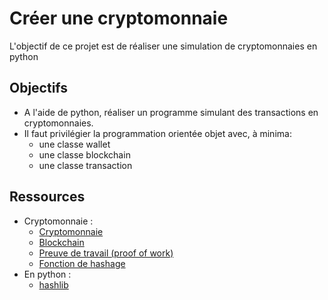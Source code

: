 # Créer une cryptomonnaie

L'objectif de ce projet est de réaliser une simulation de cryptomonnaies en python

## Objectifs

- A l'aide de python, réaliser un programme simulant des transactions en cryptomonnaies.
- Il faut privilégier la programmation orientée objet avec, à minima:
    - une classe wallet
    - une classe blockchain
    - une classe transaction

## Ressources

- Cryptomonnaie : 
    - [Cryptomonnaie](https://fr.wikipedia.org/wiki/Cryptomonnaie)
    - [Blockchain](https://fr.wikipedia.org/wiki/Blockchain)
    - [Preuve de travail (proof of work)](https://fr.wikipedia.org/wiki/Preuve_de_travail)
    - [Fonction de hashage](https://fr.wikipedia.org/wiki/Fonction_de_hachage_cryptographique)
- En python : 
    - [hashlib](https://docs.python.org/fr/3/library/hashlib.html)
